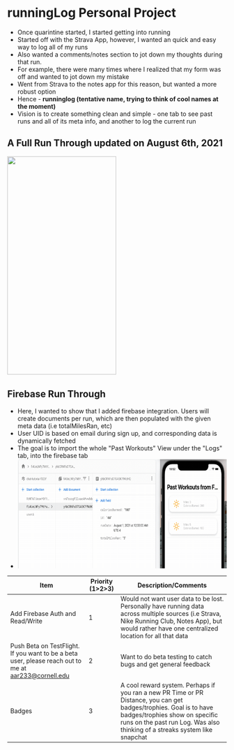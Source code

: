 # runningLog Personal Project
* Once quarintine started, I started getting into running
* Started off with the Strava App, however, I wanted an quick and easy way to log all of my runs 
* Also wanted a comments/notes section to jot down my thoughts during that run. 
* For example, there were many times where I realized that my form was off and wanted to jot down my mistake
* Went from Strava to the notes app for this reason, but wanted a more robust option
* Hence - __runninglog (tentative name, trying to think of cool names at the moment)__ 
* Vision is to create something clean and simple - one tab to see past runs and all of its meta info, and another to log the current run




## A Full Run Through updated on August 6th, 2021
<img src="full.gif" width="250" height="500"/>

## Firebase Run Through 
* Here, I wanted to show that I added firebase integration. Users will create documents per run, which are then populated with the given meta data (i.e totalMilesRan, etc)
* User UID is based on email during sign up, and corresponding data is dynamically fetched
* The goal is to import the whole "Past Workouts" View under the "Logs" tab, into the firebase tab
* <img src="firebase.gif" width="500" height="250"/>

| Item  |Priority (**1**>2>3)   | Description/Comments
|---|---|---|
| Add Firebase Auth and Read/Write |   1 | Would not want user data to be lost. Personally have running data across multiple sources (i.e Strava, Nike Running Club, Notes App), but would rather have one centralized location for all that data|
| Push Beta on TestFlight. If you want to be a beta user, please reach out to me at aar233@cornell.edu  | 2  | Want to do beta testing to catch bugs and get general feedback|
| Badges  |  3 | A cool reward system. Perhaps if you ran a new PR Time or PR Distance, you can get badges/trophies. Goal is to have badges/trophies show on specific runs on the past run Log. Was also thinking of a streaks system like snapchat|
